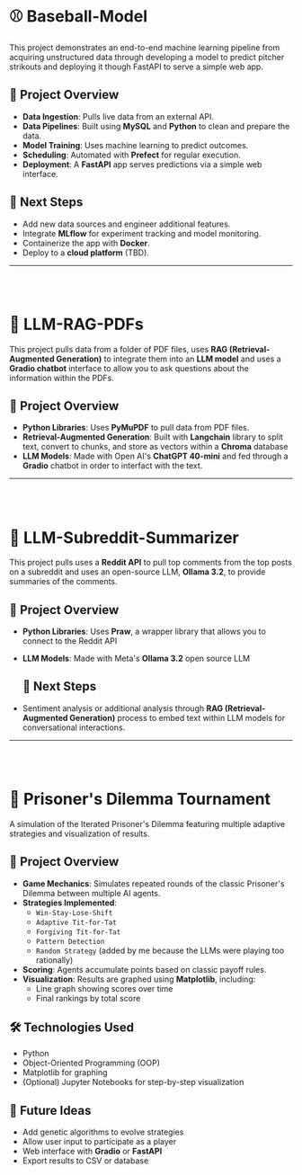 # ⚾ Baseball-Model

This project demonstrates an end-to-end machine learning pipeline from acquiring unstructured data through developing a model to predict pitcher strikouts and deploying it though FastAPI to serve a simple web app.

## 🔧 Project Overview

- **Data Ingestion**: Pulls live data from an external API.
- **Data Pipelines**: Built using **MySQL** and **Python** to clean and prepare the data.
- **Model Training**: Uses machine learning to predict outcomes.
- **Scheduling**: Automated with **Prefect** for regular execution.
- **Deployment**: A **FastAPI** app serves predictions via a simple web interface.

## 🚀 Next Steps

- Add new data sources and engineer additional features.
- Integrate **MLflow** for experiment tracking and model monitoring.
- Containerize the app with **Docker**.
- Deploy to a **cloud platform** (TBD).

---
<br><br>


# 📰 LLM-RAG-PDFs

This project pulls data from a folder of PDF files, uses **RAG (Retrieval-Augmented Generation)** to integrate them into an **LLM model** and uses a **Gradio chatbot** interface to allow you to ask questions about the information within the PDFs.

## 🔧 Project Overview

- **Python Libraries**: Uses **PyMuPDF** to pull data from PDF files.
- **Retrieval-Augmented Generation**: Built with **Langchain** library to split text, convert to chunks, and store as vectors within a **Chroma** database
- **LLM Models**: Made with Open AI's **ChatGPT 40-mini** and fed through a **Gradio** chatbot in order to interfact with the text.

---
<br><br>


# 🤖  LLM-Subreddit-Summarizer

This project pulls uses a **Reddit API** to pull top comments from the top posts on a subreddit and uses an open-source LLM, **Ollama 3.2**, to provide summaries of the comments.

## 🔧 Project Overview

- **Python Libraries**: Uses **Praw**,  a wrapper library that allows you to connect to the Reddit API
- **LLM Models**: Made with Meta's **Ollama 3.2** open source LLM

  ## 🚀 Next Steps

- Sentiment analysis or additional analysis through **RAG (Retrieval-Augmented Generation)** process to embed text within LLM models for conversational interactions.

---
<br><br>


# 🤝 Prisoner's Dilemma Tournament

A simulation of the Iterated Prisoner's Dilemma featuring multiple adaptive strategies and visualization of results.

## 🔧 Project Overview

- **Game Mechanics**: Simulates repeated rounds of the classic Prisoner's Dilemma between multiple AI agents.
- **Strategies Implemented**:
  - `Win-Stay-Lose-Shift`
  - `Adaptive Tit-for-Tat`
  - `Forgiving Tit-for-Tat`
  - `Pattern Detection`
  - `Random Strategy` (added by me because the LLMs were playing too rationally)
- **Scoring**: Agents accumulate points based on classic payoff rules.
- **Visualization**: Results are graphed using **Matplotlib**, including:
  - Line graph showing scores over time
  - Final rankings by total score

## 🛠️ Technologies Used

- Python
- Object-Oriented Programming (OOP)
- Matplotlib for graphing
- (Optional) Jupyter Notebooks for step-by-step visualization

## 🚀 Future Ideas

- Add genetic algorithms to evolve strategies
- Allow user input to participate as a player
- Web interface with **Gradio** or **FastAPI**
- Export results to CSV or database
